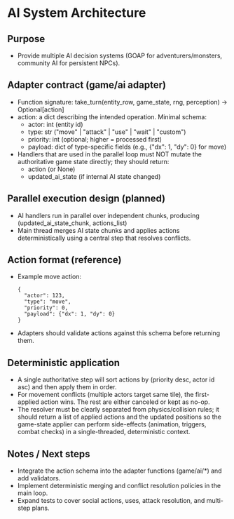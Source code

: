 # AI System Architecture

## Purpose
- Provide multiple AI decision systems (GOAP for adventurers/monsters, community AI for persistent NPCs).

## Adapter contract (game/ai adapter)
- Function signature: take_turn(entity_row, game_state, rng, perception) -> Optional[action]
- action: a dict describing the intended operation. Minimal schema:
  - actor: int (entity id)
  - type: str ("move" | "attack" | "use" | "wait" | "custom")
  - priority: int (optional; higher = processed first)
  - payload: dict of type-specific fields (e.g., {"dx": 1, "dy": 0} for move)
- Handlers that are used in the parallel loop must NOT mutate the authoritative game state directly; they should return:
  - action (or None)
  - updated_ai_state (if internal AI state changed)

## Parallel execution design (planned)
- AI handlers run in parallel over independent chunks, producing (updated_ai_state_chunk, actions_list)
- Main thread merges AI state chunks and applies actions deterministically using a central step that resolves conflicts.

## Action format (reference)
- Example move action:
  ```
  {
    "actor": 123,
    "type": "move",
    "priority": 0,
    "payload": {"dx": 1, "dy": 0}
  }
  ```

- Adapters should validate actions against this schema before returning them.

## Deterministic application
- A single authoritative step will sort actions by (priority desc, actor id asc) and then apply them in order.
- For movement conflicts (multiple actors target same tile), the first-applied action wins. The rest are either canceled or kept as no-op.
- The resolver must be clearly separated from physics/collision rules; it should return a list of applied actions and the updated positions so the game-state applier can perform side-effects (animation, triggers, combat checks) in a single-threaded, deterministic context.

## Notes / Next steps
- Integrate the action schema into the adapter functions (game/ai/*) and add validators.
- Implement deterministic merging and conflict resolution policies in the main loop.
- Expand tests to cover social actions, uses, attack resolution, and multi-step plans.